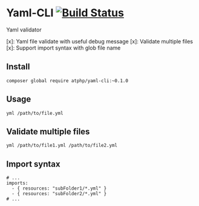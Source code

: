 Yaml-CLI [![Build Status](https://travis-ci.org/olragon/yaml-cli.svg)](https://travis-ci.org/olragon/yaml-cli)
====

Yaml validator

[x]: Yaml file validate with useful debug message
[x]: Validate multiple files
[x]: Support import syntax with glob file name


## Install

```
composer global require atphp/yaml-cli:~0.1.0
```

## Usage

```
yml /path/to/file.yml
```

## Validate multiple files

```
yml /path/to/file1.yml /path/to/file2.yml
```

## Import syntax

```
# ...
imports:
  - { resources: "subFolder1/*.yml" }
  - { resources: "subFolder2/*.yml" }
# ...
```
